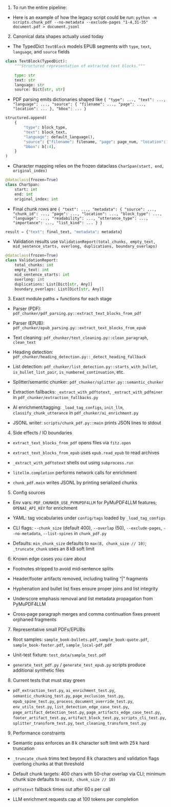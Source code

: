 1. To run the entire pipeline:
- Here is an example of how the legacy script could be run: `python -m scripts.chunk_pdf --no-metadata --exclude-pages "1-4,31-35" document.pdf > document.jsonl`

2. Canonical data shapes actually used today
- The TypedDict `TextBlock` models EPUB segments with `type`, `text`, `language`, and `source` fields
```python
class TextBlock(TypedDict):
    """Structured representation of extracted text blocks."""

    type: str
    text: str
    language: str
    source: Dict[str, str]
```

- PDF parsing emits dictionaries shaped like `{ "type": ..., "text": ..., "language": ..., "source": { "filename": ..., "page": ..., "location": ... }, "bbox": ... }`
```python
structured.append(
    {
        "type": block_type,
        "text": block_text,
        "language": default_language(),
        "source": {"filename": filename, "page": page_num, "location": None},
        "bbox": b[:4],
    }
)
```

- Character mapping relies on the frozen dataclass `CharSpan(start, end, original_index)`
```python
@dataclass(frozen=True)
class CharSpan:
    start: int
    end: int
    original_index: int
```

- Final chunk rows are `{ "text": ..., "metadata": { "source": ..., "chunk_id": ..., "page": ..., "location": ..., "block_type": ..., "language": ..., "readability": ..., "utterance_type": ..., "importance": ..., "list_kind": ... } }`
```python
result = {"text": final_text, "metadata": metadata}
```

- Validation results use `ValidationReport(total_chunks, empty_text, mid_sentence_starts, overlong, duplications, boundary_overlaps)`
```python
@dataclass(frozen=True)
class ValidationReport:
    total_chunks: int
    empty_text: int
    mid_sentence_starts: int
    overlong: int
    duplications: List[Dict[str, Any]]
    boundary_overlaps: List[Dict[str, Any]]
```


3. Exact module paths + functions for each stage
- Parser (PDF): `pdf_chunker/pdf_parsing.py::extract_text_blocks_from_pdf`

- Parser (EPUB): `pdf_chunker/epub_parsing.py::extract_text_blocks_from_epub`

- Text cleaning: `pdf_chunker/text_cleaning.py::clean_paragraph`, `clean_text`

- Heading detection: `pdf_chunker/heading_detection.py::_detect_heading_fallback`

- List detection: `pdf_chunker/list_detection.py::starts_with_bullet`, `is_bullet_list_pair`, `is_numbered_continuation`, etc.

- Splitter/semantic chunker: `pdf_chunker/splitter.py::semantic_chunker`

- Extraction fallbacks: `_extract_with_pdftotext`, `_extract_with_pdfminer` in `pdf_chunker/extraction_fallbacks.py`

- AI enrichment/tagging: `_load_tag_configs`, `init_llm`, `classify_chunk_utterance` in `pdf_chunker/ai_enrichment.py`

- JSONL writer: `scripts/chunk_pdf.py::main` prints JSON lines to stdout


4. Side effects / IO boundaries
- `extract_text_blocks_from_pdf` opens files via `fitz.open`

- `extract_text_blocks_from_epub` uses `epub.read_epub` to read archives

- `_extract_with_pdftotext` shells out using `subprocess.run`

- `litellm.completion` performs network calls for enrichment

- `chunk_pdf.main` writes JSONL by printing serialized chunks


5. Config sources
- Env vars: `PDF_CHUNKER_USE_PYMUPDF4LLM` for PyMuPDF4LLM features; `OPENAI_API_KEY` for enrichment

- YAML: tag vocabularies under `config/tags` loaded by `_load_tag_configs`

- CLI flags: `--chunk_size` (default 400), `--overlap` (50), `--exclude-pages`, `--no-metadata`, `--list-spines` in `chunk_pdf.py`

- Defaults: `min_chunk_size` defaults to `max(8, chunk_size // 10)`; `_truncate_chunk` uses an 8 kB soft limit


6. Known edge cases you care about
- Footnotes stripped to avoid mid‑sentence splits

- Header/footer artifacts removed, including trailing “|” fragments

- Hyphenation and bullet list fixes ensure proper joins and list integrity

- Underscore emphasis removal and list metadata propagation from PyMuPDF4LLM

- Cross‑page paragraph merges and comma continuation fixes prevent orphaned fragments


7. Representative small PDFs/EPUBs
- Root samples: `sample_book-bullets.pdf`, `sample_book-quote.pdf`, `sample_book-footer.pdf`, `sample_local-pdf.pdf`

- Unit-test fixture: `test_data/sample_test.pdf`

- `generate_test_pdf.py` / `generate_test_epub.py` scripts produce additional synthetic files


8. Current tests that must stay green
- `pdf_extraction_test.py`, `ai_enrichment_test.py`, `semantic_chunking_test.py`, `page_exclusion_test.py`, `epub_spine_test.py`, `process_document_override_test.py`, `env_utils_test.py`, `list_detection_edge_case_test.py`, `page_artifact_detection_test.py`, `page_artifacts_edge_case_test.py`, `footer_artifact_test.py`, `artifact_block_test.py`, `scripts_cli_test.py`, `splitter_transform_test.py`, `text_cleaning_transform_test.py`


9. Performance constraints
- Semantic pass enforces an 8 k character soft limit with 25 k hard truncation

- `_truncate_chunk` trims text beyond 8 k characters and validation flags overlong chunks at that threshold

- Default chunk targets: 400 chars with 50-char overlap via CLI; minimum chunk size defaults to `max(8, chunk_size // 10)`

- `pdftotext` fallback times out after 60 s per call

- LLM enrichment requests cap at 100 tokens per completion

